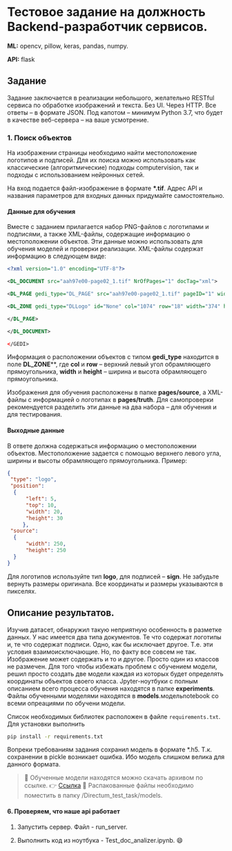 # Тестовое задание на должность Backend-разработчик сервисов.

**ML:** opencv, pillow, keras, pandas, numpy.

**API:** flask

## Задание

Задание заключается в реализации небольшого, желательно RESTful сервиса по обработке изображений и текста. Без UI. Через HTTP. Все ответы – в формате JSON. Под капотом – минимум Python 3.7, что будет в качестве веб-сервера – на ваше усмотрение.

### 1. Поиск объектов

На изображении страницы необходимо найти местоположение логотипов и подписей. Для их поиска можно использовать как классические (алгоритмические) подходы computervision, так и подходы с использованием нейронных сетей.

На вход подается файл-изображение в формате **\*.tif**. Адрес API и названия параметров для входных данных придумайте самостоятельно.

#### Данные для обучения

Вместе с заданием прилагается набор PNG-файлов с логотипами и подписями, а также XML-файлы, содержащие информацию о местоположении объектов. Эти данные можно использовать для обучения моделей и проверки реализации. XML-файлы содержат информацию в следующем виде:

``` xml
<?xml version="1.0" encoding="UTF-8"?>

<DL_DOCUMENT src="aah97e00-page02_1.tif" NrOfPages="1" docTag="xml">

<DL_PAGE gedi_type="DL_PAGE" src="aah97e00-page02_1.tif" pageID="1" width="2560" height="3296">

<DL_ZONE gedi_type="DLLogo" id="None" col="1074" row="18" width="374" height="219"> </DL_ZONE>

</DL_PAGE>

</DL_DOCUMENT>

</GEDI>
```

Информация о расположении объектов с типом **gedi_type** находится в поле **DL_ZONE****, где **col** и **row** – верхний левый угол обрамляющего прямоугольника, **width** и **height** – ширина и высота обрамляющего прямоугольника.

Изображения для обучения расположены в папке **pages/source**, а XML-файлы с информацией о логотипах в **pages/truth**. Для самопроверки рекомендуется разделить эти данные на два набора – для обучения и для тестирования.

#### Выходные данные

В ответе должна содержаться информацию о местоположении объектов. Местоположение задается с помощью верхнего левого угла, ширины и высоты обрамляющего прямоугольника. Пример:

``` json
{
 "type": "logo",
 "position": 
  {
      "left": 5,
      "top": 10,
      "width": 20,
      "height": 30
     },
 "source": 
  {
      "width": 250,
      "height": 250
  }
}
```

Для логотипов используйте тип **logo**, для подписей – **sign**. Не забудьте вернуть размеры оригинала. Все координаты и размеры указываются в пикселях.


## Описание результатов. 

Изучив датасет, обнаружил такую неприятную особенность в разметке данных.
У нас имеется два типа документов. Те что содержат логотипы и, те что содержат подписи. Одно, как бы исключает другое. Т.е. эти условия взаимоисключающие. Но, по факту все совсем не так. Изображение может содержать и то и другое. Просто один из классов не размечен. Для того чтобы избежать проблем с обучением модели, решил просто создать две модели каждая из которых будет определять координаты объектов своего класса.
Jpyter-ноутбуки с полным описанием всего процесса обучения находятся в папке **experiments**. Файлы обученными моделями находятся в **models**.модельnotebook со всеми опреациями по обучени модели. 

Список необходимых библиотек расположен в файле `requirements.txt`. 
Для установки выполнить

``` bash
pip install -r requirements.txt
```

Вопреки требованиям задания сохранил модель в формате *.h5. Т.к. сохранении в pickle возникает ошибка. Ибо модель слишком велика для данного формата. 

>:pushpin: Обученные модели находятся можно скачать архивом по ссылке. :point_right:  [Ссылка](https://drive.google.com/file/d/14pSJHegd1rF2lgZ-Mw44a3CpogRJnm6o/view?usp=sharing) :rocket:
Распакованные файлы необходимо поместить в папку /Directum_test_task/models. 

#### 6. Проверяем, что наше api работает
1. Запустить сервер. Файл - run_server.

2. Выполнить код из ноутбука - Test_doc_analizer.ipynb. :smile:



